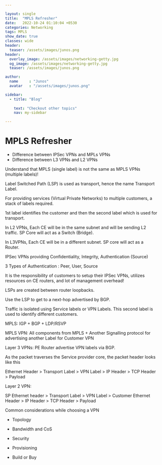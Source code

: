 ```yaml
---

layout: single
title:  "MPLS Refresher"
date:   2022-10-24 01:10:04 +0530
categories: Networking
tags: MPLS
show_date: true
classes: wide
header:
  teaser: /assets/images/junos.png
header:
  overlay_image: /assets/images/networking-getty.jpg
  og_image: /assets/images/networking-getty.jpg
  teaser: /assets/images/junos.png

author:
  name     : "Junos"
  avatar   : "/assets/images/junos.png"

sidebar:
  - title: "Blog"
   
    text: "Checkout other topics"
    nav: my-sidebar

---
```

# MPLS Refresher

- Difference between IPSec VPNs and MPLs VPNs
- Difference between L3 VPNs and L2 VPNs

Understand that MPLS (single label) is not the same as MPLS VPNs (multiple labels)!

Label Switched Path (LSP) is used as transport, hence the name Transport Label.

For providing services (Virtual Private Networks) to multiple customers, a stack of labels required.

1st label identifies the customer and then the second label which is used for transport.



In L2 VPNs, Each CE will be in the same subnet and will be sending L2 traffic. SP Core will act as a Switch (Bridge).

In L3VPNs, Each CE will be in a different subnet. SP core will act as a Router.



IPSec VPNs providing Confidentiality, Integrity, Authentication (Source)

3 Types of Authentication : Peer, User, Source 

It is the responsibility of customers to setup their IPSec VPNs, utilizes resources on CE routers, and lot of management overhead!



LSPs are created between router loopbacks.

Use the LSP to get to a next-hop advertised by BGP.

Traffic is isolated using Service labels or VPN Labels. This second label is used to identify different customers.



MPLS: IGP + BGP + LDP/RSVP 

MPLS VPN: All components from MPLS + Another Signalling protocol for advertising another Label for Customer VPN



Layer 3 VPNs: PE Router advertise VPN labels via BGP.

As the packet traverses the Service provider core, the packet header looks like this 

Ethernet Header > Transport Label > VPN Label > IP Header > TCP Header > Payload 

Layer 2 VPN:

SP Ethernet header > Transport Label > VPN Label > Customer Ethernet Header > IP Header > TCP Header > Payload 



Common considerations while choosing a VPN

- Topology

- Bandwidth and CoS

- Security

- Provisioning

- Build or Buy



